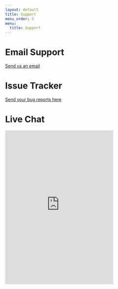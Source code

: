 ```yaml
---
layout: default
title: Support
menu_order: 5
menu:
  title: Support
---
```


# Email Support

[Send us an email](mailto:support@silentorbit.com)

# Issue Tracker

[Send your bug reports here](https://github.com/hultqvist/negotiator/issues)

# Live Chat

<iframe src="https://discordapp.com/widget?id=151008904539537408&theme=dark" width="350" height="500" allowtransparency="true" frameborder="0"></iframe>